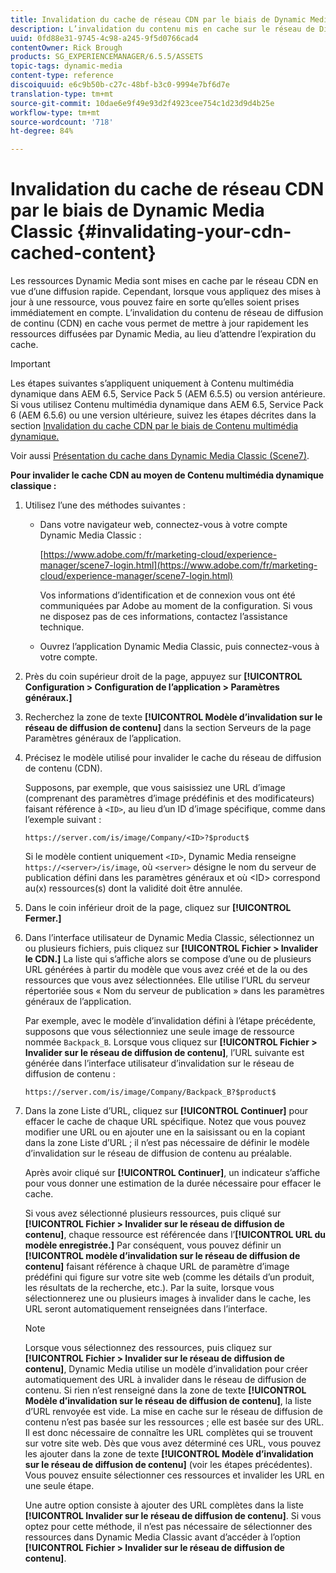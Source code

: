 ```yaml
---
title: Invalidation du cache de réseau CDN par le biais de Dynamic Media Classic
description: L’invalidation du contenu mis en cache sur le réseau de Diffusion de contenu (CDN) vous permet de mettre rapidement à jour les ressources fournies par Dynamic Media Classic, plutôt que d’attendre l’expiration du cache.
uuid: 0fd88e31-9745-4c98-a245-9f5d0766cad4
contentOwner: Rick Brough
products: SG_EXPERIENCEMANAGER/6.5.5/ASSETS
topic-tags: dynamic-media
content-type: reference
discoiquuid: e6c9b50b-c27c-48bf-b3c0-9994e7bf6d7e
translation-type: tm+mt
source-git-commit: 10dae6e9f49e93d2f4923cee754c1d23d9d4b25e
workflow-type: tm+mt
source-wordcount: '718'
ht-degree: 84%

---
```



# Invalidation du cache de réseau CDN par le biais de Dynamic Media Classic {#invalidating-your-cdn-cached-content}

Les ressources Dynamic Media sont mises en cache par le réseau CDN en vue d’une diffusion rapide. Cependant, lorsque vous appliquez des mises à jour à une ressource, vous pouvez faire en sorte qu’elles soient prises immédiatement en compte. L’invalidation du contenu de réseau de diffusion de continu (CDN) en cache vous permet de mettre à jour rapidement les ressources diffusées par Dynamic Media, au lieu d’attendre l’expiration du cache.

>[!IMPORTANT]
>
>Les étapes suivantes s’appliquent uniquement à Contenu multimédia dynamique dans AEM 6.5, Service Pack 5 (AEM 6.5.5) ou version antérieure.<br>Si vous utilisez Contenu multimédia dynamique dans AEM 6.5, Service Pack 6 (AEM 6.5.6) ou une version ultérieure, suivez les étapes décrites dans la section  [Invalidation du cache CDN par le biais de Contenu multimédia dynamique.](/help/assets/invalidate-cdn-cache-dynamic-media.md)

Voir aussi [Présentation du cache dans Dynamic Media Classic (Scene7)](https://helpx.adobe.com/fr/experience-manager/scene7/kb/base/caching-questions/scene7-caching-overview.html).

**Pour invalider le cache CDN au moyen de Contenu multimédia dynamique classique :**

1. Utilisez l’une des méthodes suivantes :

   * Dans votre navigateur web, connectez-vous à votre compte Dynamic Media Classic :

      [https://www.adobe.com/fr/marketing-cloud/experience-manager/scene7-login.html](https://www.adobe.com/fr/marketing-cloud/experience-manager/scene7-login.html)

      Vos informations d’identification et de connexion vous ont été communiquées par Adobe au moment de la configuration. Si vous ne disposez pas de ces informations, contactez l’assistance technique.

   * Ouvrez l’application Dynamic Media Classic, puis connectez-vous à votre compte.

1. Près du coin supérieur droit de la page, appuyez sur **[!UICONTROL Configuration > Configuration de l’application > Paramètres généraux.]**
1. Recherchez la zone de texte **[!UICONTROL Modèle d’invalidation sur le réseau de diffusion de contenu]** dans la section Serveurs de la page Paramètres généraux de l’application.

1. Précisez le modèle utilisé pour invalider le cache du réseau de diffusion de contenu (CDN).

   Supposons, par exemple, que vous saisissiez une URL d’image (comprenant des paramètres d’image prédéfinis et des modificateurs) faisant référence à `<ID>`, au lieu d’un ID d’image spécifique, comme dans l’exemple suivant :

   `https://server.com/is/image/Company/<ID>?$product$`

   Si le modèle contient uniquement `<ID>`, Dynamic Media renseigne `https://<server>/is/image`, où `<server>` désigne le nom du serveur de publication défini dans les paramètres généraux et où &lt;ID> correspond au(x) ressources(s) dont la validité doit être annulée.

1. Dans le coin inférieur droit de la page, cliquez sur **[!UICONTROL Fermer.]**
1. Dans l’interface utilisateur de Dynamic Media Classic, sélectionnez un ou plusieurs fichiers, puis cliquez sur **[!UICONTROL Fichier > Invalider le CDN.]** La liste qui s’affiche alors se compose d’une ou de plusieurs URL générées à partir du modèle que vous avez créé et de la ou des ressources que vous avez sélectionnées. Elle utilise l’URL du serveur répertoriée sous « Nom du serveur de publication » dans les paramètres généraux de l’application.

   Par exemple, avec le modèle d’invalidation défini à l’étape précédente, supposons que vous sélectionniez une seule image de ressource nommée `Backpack_B`. Lorsque vous cliquez sur **[!UICONTROL Fichier > Invalider sur le réseau de diffusion de contenu]**, l’URL suivante est générée dans l’interface utilisateur d’invalidation sur le réseau de diffusion de contenu :

   `https://server.com/is/image/Company/Backpack_B?$product$`

1. Dans la zone Liste d’URL, cliquez sur **[!UICONTROL Continuer]** pour effacer le cache de chaque URL spécifique. Notez que vous pouvez modifier une URL ou en ajouter une en la saisissant ou en la copiant dans la zone Liste d’URL ; il n’est pas nécessaire de définir le modèle d’invalidation sur le réseau de diffusion de contenu au préalable.

   Après avoir cliqué sur **[!UICONTROL Continuer]**, un indicateur s’affiche pour vous donner une estimation de la durée nécessaire pour effacer le cache.

   Si vous avez sélectionné plusieurs ressources, puis cliqué sur **[!UICONTROL Fichier > Invalider sur le réseau de diffusion de contenu]**, chaque ressource est référencée dans l’**[!UICONTROL URL du modèle enregistrée.]** Par conséquent, vous pouvez définir un **[!UICONTROL modèle d’invalidation sur le réseau de diffusion de contenu]** faisant référence à chaque URL de paramètre d’image prédéfini qui figure sur votre site web (comme les détails d’un produit, les résultats de la recherche, etc.). Par la suite, lorsque vous sélectionnerez une ou plusieurs images à invalider dans le cache, les URL seront automatiquement renseignées dans l’interface.

   >[!NOTE]
   >
   >Lorsque vous sélectionnez des ressources, puis cliquez sur **[!UICONTROL Fichier > Invalider sur le réseau de diffusion de contenu]**, Dynamic Media utilise un modèle d’invalidation pour créer automatiquement des URL à invalider dans le réseau de diffusion de contenu. Si rien n’est renseigné dans la zone de texte **[!UICONTROL Modèle d’invalidation sur le réseau de diffusion de contenu]**, la liste d’URL renvoyée est vide. La mise en cache sur le réseau de diffusion de contenu n’est pas basée sur les ressources ; elle est basée sur des URL. Il est donc nécessaire de connaître les URL complètes qui se trouvent sur votre site web. Dès que vous avez déterminé ces URL, vous pouvez les ajouter dans la zone de texte **[!UICONTROL Modèle d’invalidation sur le réseau de diffusion de contenu]** (voir les étapes précédentes). Vous pouvez ensuite sélectionner ces ressources et invalider les URL en une seule étape.
   >
   >Une autre option consiste à ajouter des URL complètes dans la liste **[!UICONTROL Invalider sur le réseau de diffusion de contenu]**. Si vous optez pour cette méthode, il n’est pas nécessaire de sélectionner des ressources dans Dynamic Media Classic avant d’accéder à l’option **[!UICONTROL Fichier > Invalider sur le réseau de diffusion de contenu]**.

